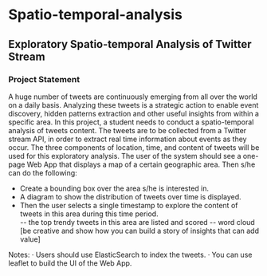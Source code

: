 # Spatio-temporal-analysis
## Exploratory Spatio-temporal Analysis of Twitter Stream

### Project Statement 
A huge number of tweets are continuously emerging from all over the world on a daily basis. Analyzing these tweets is a strategic action to enable event discovery, hidden patterns extraction and other useful insights from within a specific area.
In this project, a student needs to conduct a spatio-temporal analysis of tweets content. The tweets are to be collected from a Twitter stream API, in order to extract real time information about events as they occur. The three components of location, time, and content of tweets will be used for this exploratory analysis.
The user of the system should see a one-page Web App that displays a map of a certain geographic area. Then s/he can do the following:
- Create a bounding box over the area s/he is interested in.
- A diagram to show the distribution of tweets over time is displayed.
- Then the user selects a single timestamp to explore the content of tweets in this area during this time period.  
 -- the top trendy tweets in this area are listed and scored
 -- word cloud
[be creative and show how you can build a story of insights that can add value]
 
Notes:
·   	Users should use ElasticSearch to index the tweets.
·   	You can use leaflet to build the UI of the Web App.
